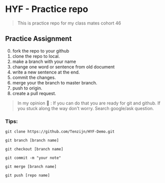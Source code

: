 # HYF - Practice repo

> This is practice repo for my class mates cohort 46

## Practice Assignment

0. fork the repo to your github
1. clone the repo to local.
2. make a branch with your name
3. change one word or sentence from old document
4. write a new sentence at the end.
5. commit the changes.
6. merge your the branch to master branch.
7. push to origin.
8. create a pull request.

> In my opinion 🧠 : If you can do that you are ready for git and github. If you stuck along the way don't worry. Search google/ask question.

### Tips:

```
git clone https://github.com/Tenzijn/HYF-Demo.git

git branch [branch name]

git checkout [branch name]

git commit -m "your note"

git merge [branch name]

git push [repo name]

```
